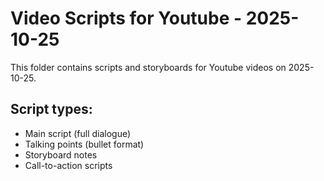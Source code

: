 # Video Scripts for Youtube - 2025-10-25

This folder contains scripts and storyboards for Youtube videos on 2025-10-25.

## Script types:
- Main script (full dialogue)
- Talking points (bullet format)
- Storyboard notes
- Call-to-action scripts
